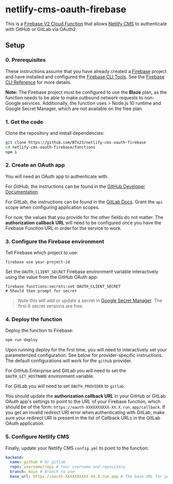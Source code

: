 # netlify-cms-oauth-firebase

This is a [Firebase V2 Cloud Function](https://firebase.google.com/docs/functions/) that allows [Netlify CMS](https://www.netlifycms.org/) to authenticate with GitHub or GitLab via OAuth2.

## Setup

### 0. Prerequisites

These instructions assume that you have already created a [Firebase](https://firebase.google.com/) project and have installed and configured the [Firebase CLI Tools](https://github.com/firebase/firebase-tools). See the [Firebase CLI Reference](https://firebase.google.com/docs/cli/) for more details.

**Note:** The Firebase project must be configured to use the **Blaze** plan, as the function needs to be able to make outbound network requests to non-Google services. Additionally, the function uses > Node.js 10 runtime and Google Secret Manager, which are not available on the free plan.

### 1. Get the code

Clone the repository and install dependencies:

```bash
git clone https://github.com/BTx23/netlify-cms-oauth-firebase
cd netlify-cms-oauth-firebase/functions
npm i
```

### 2. Create an OAuth app

You will need an OAuth app to authenticate with.

For GitHub, the instructions can be found in the [GitHub Developer Documentation](https://developer.github.com/apps/building-oauth-apps/creating-an-oauth-app/).

For GitLab, the instructions can be found in the [GitLab Docs](https://docs.gitlab.com/ee/integration/oauth_provider.html). Grant the `api` scope when configuring application scopes.

For now, the values that you provide for the other fields do not matter. The **authorization callback URL** will need to be configured once you have the Firebase Function URL in order for the service to work.

### 3. Configure the Firebase environment

Tell Firebase which project to use:

```
firebase use your-project-id
```

Set the `OAUTH_CLIENT_SECRET` Firebase environment variable interactively using the value from the GitHub OAuth app:

```
firebase functions:secrets:set OAUTH_CLIENT_SECRET
# Should then prompt for secret
```

> Note this will add or update a secret in [Google Secret Manager](https://cloud.google.com/security/products/secret-manager). The first 6 secret versions are free.

### 4. Deploy the function

Deploy the function to Firebase:

```bash
npm run deploy
```

Upon running deploy for the first time, you will need to interactively set your parameterized configuration. See below for provider-specific instructions. The default configurations will work for the `github` provider.

For GitHub Enterprise and GitLab you will need to set the `OAUTH_GIT_HOSTNAME` environment variable.

For GitLab you will need to set `OAUTH_PROVIDER` to `gitlab`.

You should update the **authorization callback URL** in your GitHub or GitLab OAuth app's settings to point to the URL of your Firebase function, which should be of the form: `https://oauth-XXXXXXXXXX-XX.X.run.app/callback`. If you get an invalid redirect URI error when authenticating with GitLab, make sure your redirect URI is present in the list of Callback URLs in the GitLab OAuth application.

### 5. Configure Netlify CMS
Finally, update your Netlify CMS `config.yml` to point to the function:
```yaml
backend:
  name: github # Or gitlab
  repo: username/repo # Your username and repository
  branch: main # Branch to use
  base_url: https://oauth-XXXXXXXXXX-XX.X.run.app # The base URL for your Firebase Function
```
